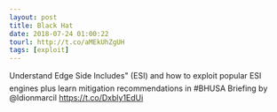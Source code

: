 ```yaml
---
layout: post
title: Black Hat
date: 2018-07-24 01:00:22
tourl: http://t.co/aMEkUhZgUH
tags: [exploit]
---
```

Understand Edge Side Includes" (ESI) and how to exploit popular ESI engines plus learn mitigation recommendations in #BHUSA Briefing by @ldionmarcil  https://t.co/Dxbly1EdUi